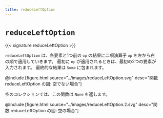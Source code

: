 ```yaml
---
title: reduceLeftOption
---
```


# `reduceLeftOption`

{{< signature reduceLeftOption >}}

`reduceLeftOption` は、各要素と1つ前の `op` の結果に二項演算子 `op` を左から右の順で適用していきます。
最初に `op` が適用されるときは、最初の2つの要素が入力されます。
最終的な結果は `Some` に包まれます。

@include [figure.html source="../images/reduceLeftOption.svg" desc="関数 reduceLeftOption の図: 空でない場合"]

空のコレクションでは、この関数は `None` を返します。

@include [figure.html source="../images/reduceLeftOption.2.svg" desc="関数 reduceLeftOption の図: 空の場合"]
